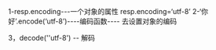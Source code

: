 1-resp.encoding---一个对象的属性  resp.encoding=‘utf-8’
2-‘你好’.encode(‘utf-8’)----编码函数----   去设置对象的编码

3，decode(''utf-8')   --  解码